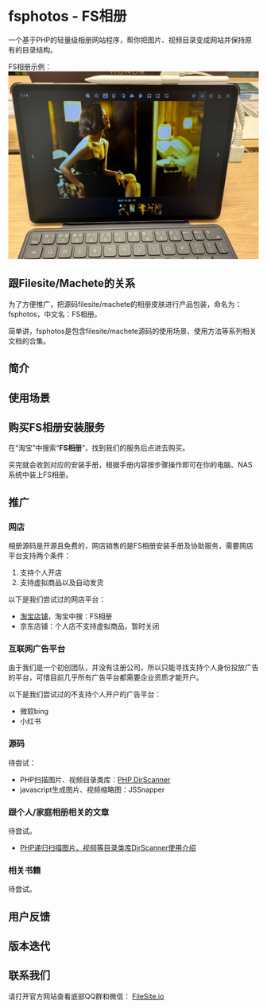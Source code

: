 # fsphotos - FS相册

一个基于PHP的轻量级相册网站程序，帮你把图片、视频目录变成网站并保持原有的目录结构。


FS相册示例：  
![在平板电脑中打开FS相册示例](./imgs/pad_demo.jpg)


## 跟Filesite/Machete的关系

为了方便推广，把源码filesite/machete的相册皮肤进行产品包装，命名为：fsphotos，中文名：FS相册。  

简单讲，fsphotos是包含filesite/machete源码的使用场景、使用方法等系列相关文档的合集。


## 简介



## 使用场景



## 购买FS相册安装服务

在“淘宝”中搜索“**FS相册**”，找到我们的服务后点进去购买。  

买完就会收到对应的安装手册，根据手册内容按步骤操作即可在你的电脑、NAS系统中装上FS相册。



## 推广

### 网店

相册源码是开源且免费的，网店销售的是FS相册安装手册及协助服务，需要网店平台支持两个条件：

1. 支持个人开店
2. 支持虚拟商品以及自动发货


以下是我们尝试过的网店平台：

* [淘宝店铺](https://fsphotos.taobao.com)，淘宝中搜：FS相册
* 京东店铺：个人店不支持虚拟商品，暂时关闭


### 互联网广告平台

由于我们是一个初创团队，并没有注册公司，所以只能寻找支持个人身份投放广告的平台，可惜目前几乎所有广告平台都需要企业资质才能开户。

以下是我们尝试过的不支持个人开户的广告平台：

* 微软bing
* 小红书


### 源码

待尝试：

* PHP扫描图片、视频目录类库：[PHP DirScanner](https://github.com/filesite-io/dirscanner)
* javascript生成图片、视频缩略图：JSSnapper


### 跟个人/家庭相册相关的文章

待尝试。

* [PHP递归扫描图片、视频等目录类库DirScanner使用介绍](./articles/PHP递归扫描图片视频等目录类库DirScanner使用介绍.md)



### 相关书籍

待尝试。



## 用户反馈



## 版本迭代



## 联系我们

请打开官方网站查看底部QQ群和微信：
<a href="https://filesite.io" target="_blank">FileSite.io</a>
